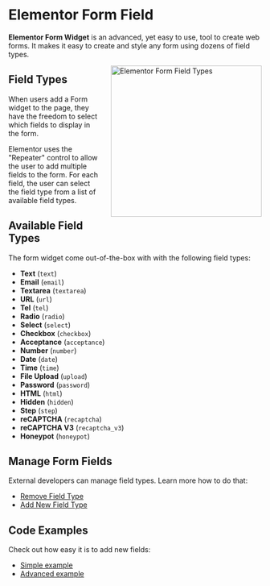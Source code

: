 # Elementor Form Field

<Badge type="tip" vertical="top" text="Elementor Pro" /> <Badge type="warning" vertical="top" text="Advanced" />

**Elementor Form Widget** is an advanced, yet easy to use, tool to create web forms. It makes it easy to create and style any form using dozens of field types.

<img :src="$withBase('/assets/img/elementor-form-field-types.png')" alt="Elementor Form Field Types" style="float: right; width: 300px; margin-left: 20px; margin-bottom: 20px;">

## Field Types

When users add a Form widget to the page, they have the freedom to select which fields to display in the form.

Elementor uses the "Repeater" control to allow the user to add multiple fields to the form. For each field, the user can select the field type from a list of available field types.

## Available Field Types

The form widget come out-of-the-box with with the following field types:

* **Text** (`text`)
* **Email** (`email`)
* **Textarea** (`textarea`)
* **URL** (`url`)
* **Tel** (`tel`)
* **Radio** (`radio`)
* **Select** (`select`)
* **Checkbox** (`checkbox`)
* **Acceptance** (`acceptance`)
* **Number** (`number`)
* **Date** (`date`)
* **Time** (`time`)
* **File Upload** (`upload`)
* **Password** (`password`)
* **HTML** (`html`)
* **Hidden** (`hidden`)
* **Step** (`step`)
* **reCAPTCHA** (`recaptcha`)
* **reCAPTCHA V3** (`recaptcha_v3`)
* **Honeypot** (`honeypot`)

## Manage Form Fields

External developers can manage field types. Learn more how to do that:

* [Remove Field Type](./remove-field-type/)
* [Add New Field Type](./add-new-field-type/)

## Code Examples

Check out how easy it is to add new fields:

* [Simple example](./simple-example/)
* [Advanced example](./advanced-example/)
